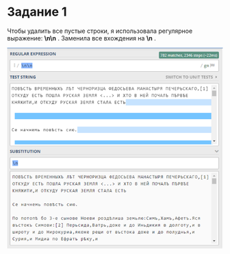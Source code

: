# Задание 1
Чтобы удалить все пустые строки, я использовала регулярное выражение: **\n\n** . Заменила все вхождения на **\n** .

![](https://github.com/greensberg/hw9/blob/master/%D0%BF%D1%80%D0%BE%D0%B1%D0%B5%D0%BB%D1%8B.PNG)
